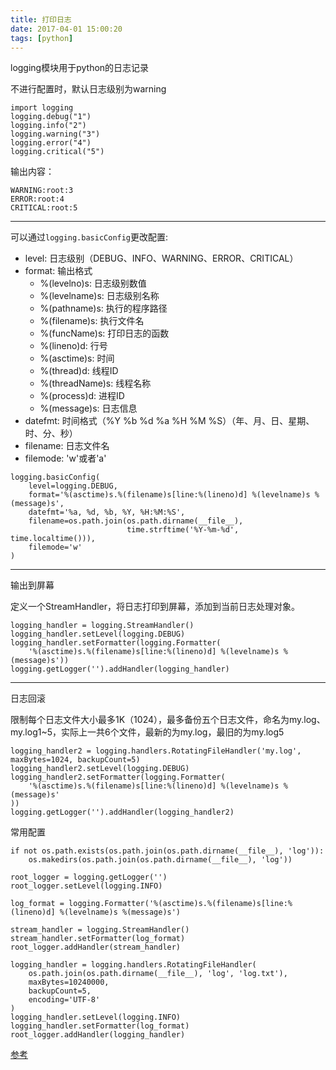 ```yaml
---
title: 打印日志
date: 2017-04-01 15:00:20
tags: [python]
---
```


logging模块用于python的日志记录



不进行配置时，默认日志级别为warning

```
import logging
logging.debug("1")
logging.info("2")
logging.warning("3")
logging.error("4")
logging.critical("5")
```

输出内容：

```
WARNING:root:3
ERROR:root:4
CRITICAL:root:5
```

---

可以通过`logging.basicConfig`更改配置:

- level: 日志级别（DEBUG、INFO、WARNING、ERROR、CRITICAL）
- format: 输出格式
	- %(levelno)s: 日志级别数值
	- %(levelname)s: 日志级别名称
	- %(pathname)s: 执行的程序路径
	- %(filename)s: 执行文件名
	- %(funcName)s: 打印日志的函数
	- %(lineno)d: 行号
	- %(asctime)s: 时间
	- %(thread)d: 线程ID
	- %(threadName)s: 线程名称
	- %(process)d: 进程ID
	- %(message)s: 日志信息
- datefmt: 时间格式（%Y %b %d %a %H %M %S）（年、月、日、星期、时、分、秒）
- filename: 日志文件名
- filemode: 'w'或者'a'

```
logging.basicConfig(
    level=logging.DEBUG,
    format='%(asctime)s.%(filename)s[line:%(lineno)d] %(levelname)s %(message)s',
    datefmt='%a, %d, %b, %Y, %H:%M:%S',
    filename=os.path.join(os.path.dirname(__file__),
                          time.strftime('%Y-%m-%d', time.localtime())),
    filemode='w'
)
```

---

输出到屏幕

定义一个StreamHandler，将日志打印到屏幕，添加到当前日志处理对象。

```
logging_handler = logging.StreamHandler()
logging_handler.setLevel(logging.DEBUG)
logging_handler.setFormatter(logging.Formatter(
    '%(asctime)s.%(filename)s[line:%(lineno)d] %(levelname)s %(message)s'))
logging.getLogger('').addHandler(logging_handler)
```

---

日志回滚

限制每个日志文件大小最多1K（1024），最多备份五个日志文件，命名为my.log、my.log1~5，实际上一共6个文件，最新的为my.log，最旧的为my.log5

```
logging_handler2 = logging.handlers.RotatingFileHandler('my.log', maxBytes=1024, backupCount=5)
logging_handler2.setLevel(logging.DEBUG)
logging_handler2.setFormatter(logging.Formatter(
    '%(asctime)s.%(filename)s[line:%(lineno)d] %(levelname)s %(message)s'
))
logging.getLogger('').addHandler(logging_handler2)
```

常用配置
```
if not os.path.exists(os.path.join(os.path.dirname(__file__), 'log')):
    os.makedirs(os.path.join(os.path.dirname(__file__), 'log'))

root_logger = logging.getLogger('')
root_logger.setLevel(logging.INFO)

log_format = logging.Formatter('%(asctime)s.%(filename)s[line:%(lineno)d] %(levelname)s %(message)s')

stream_handler = logging.StreamHandler()
stream_handler.setFormatter(log_format)
root_logger.addHandler(stream_handler)

logging_handler = logging.handlers.RotatingFileHandler(
    os.path.join(os.path.dirname(__file__), 'log', 'log.txt'),
    maxBytes=10240000,
    backupCount=5,
    encoding='UTF-8'
)
logging_handler.setLevel(logging.INFO)
logging_handler.setFormatter(log_format)
root_logger.addHandler(logging_handler)
```

[参考](http://www.cnblogs.com/dkblog/archive/2011/08/26/2155018.html)
